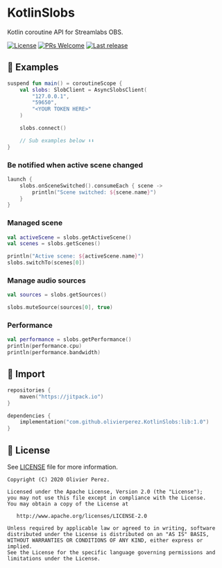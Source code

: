 # KotlinSlobs

Kotlin coroutine API for Streamlabs OBS.

[![License](https://img.shields.io/badge/License-Apache%202.0-blue.svg?style=flat-square)](https://opensource.org/licenses/Apache-2.0)
[![PRs Welcome](https://img.shields.io/badge/PRs-Welcome-orange.svg?style=flat-square)](http://makeapullrequest.com)
[![Last release](https://jitpack.io/v/olivierperez/KotlinSlobs.svg?style=flat-square)](https://jitpack.io/#olivierperez/KotlinSlobs)

## 🎯 Examples

```kotlin
suspend fun main() = coroutineScope {
    val slobs: SlobClient = AsyncSlobsClient(
        "127.0.0.1",
        "59650",
        "<YOUR TOKEN HERE>"
    )

    slobs.connect()

    // Sub examples below ⬇⬇
}
```

### Be notified when active scene changed

```kotlin
launch {
    slobs.onSceneSwitched().consumeEach { scene ->
        println("Scene switched: ${scene.name}")
    }
}
```

### Managed scene

```kotlin
val activeScene = slobs.getActiveScene()
val scenes = slobs.getScenes()

println("Active scene: ${activeScene.name}")
slobs.switchTo(scenes[0])
```

### Manage audio sources

```kotlin
val sources = slobs.getSources()

slobs.muteSource(sources[0], true)
```

### Performance

```kotlin
val performance = slobs.getPerformance()
println(performance.cpu)
println(performance.bandwidth)
```

## 🛒 Import

```kotlin
repositories {
    maven("https://jitpack.io")
}

dependencies {
    implementation("com.github.olivierperez.KotlinSlobs:lib:1.0")
}
```

## 📄 License

See [LICENSE](LICENSE) file for more information.

```
Copyright (C) 2020 Olivier Perez.

Licensed under the Apache License, Version 2.0 (the "License");
you may not use this file except in compliance with the License.
You may obtain a copy of the License at

   http://www.apache.org/licenses/LICENSE-2.0

Unless required by applicable law or agreed to in writing, software
distributed under the License is distributed on an "AS IS" BASIS,
WITHOUT WARRANTIES OR CONDITIONS OF ANY KIND, either express or implied.
See the License for the specific language governing permissions and
limitations under the License.
```
